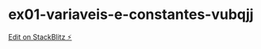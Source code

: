 # ex01-variaveis-e-constantes-vubqjj

[Edit on StackBlitz ⚡️](https://stackblitz.com/edit/ex01-variaveis-e-constantes-vubqjj)